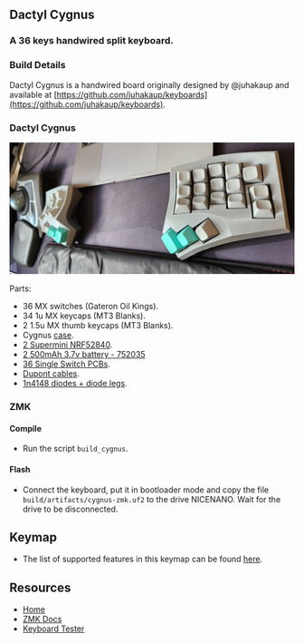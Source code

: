 ## Dactyl Cygnus
### A 36 keys handwired split keyboard.

### Build Details

Dactyl Cygnus is a handwired board originally designed by @juhakaup and available at [https://github.com/juhakaup/keyboards](https://github.com/juhakaup/keyboards).

### Dactyl Cygnus
![img](../../../../../../../img/cygnus.jpeg)

Parts:
- 36 MX switches (Gateron Oil Kings).
- 34 1u MX keycaps (MT3 Blanks).
- 2 1.5u MX thumb keycaps (MT3 Blanks).
- Cygnus [case](https://github.com/juhakaup/keyboards/tree/main/Cygnus%20v1.0/stl/cygnus).
- [2 Supermini NRF52840](https://www.aliexpress.com/item/1005006035267231.html).
- [2 500mAh 3.7v battery - 752035](https://www.aliexpress.com/item/1005005984848543.html)
- [36 Single Switch PCBs](https://keycapsss.com/keyboard-parts/pcbs/173/mxledbit-single-switch-pcb-mx-choc-hot-swap-socket).
- [Dupont cables](https://aliexpress.com/item/1005004155181609.html).
- [1n4148 diodes + diode legs](https://pt.aliexpress.com/item/1005003540554760.html).

### ZMK

#### Compile

- Run the script `build_cygnus`.

#### Flash

- Connect the keyboard, put it in bootloader mode and copy the file `build/artifacts/cygnus-zmk.uf2` to the drive NICENANO. Wait for the drive to be disconnected.

## Keymap

- The list of supported features in this keymap can be found [here](../../../../../readme.md).

## Resources

- [Home](https://github.com/rafaelromao/keyboards)
- [ZMK Docs](https://zmk.dev/docs)
- [Keyboard Tester](https://config.qmk.fm/#/test)
